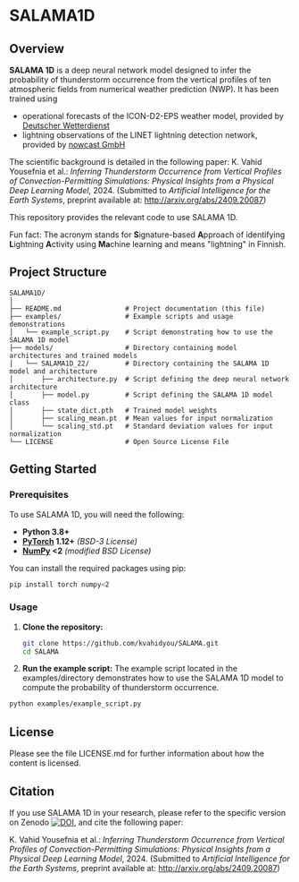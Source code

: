 # SALAMA1D

## Overview
**SALAMA 1D** is a deep neural network model designed to infer the probability of thunderstorm occurrence from the vertical profiles of ten atmospheric fields from numerical weather prediction (NWP). It has been trained using
- operational forecasts of the ICON-D2-EPS weather model, provided by [Deutscher Wetterdienst](https://www.dwd.de/)
- lightning observations of the LINET lightning detection network, provided by [nowcast GmbH](https://www.nowcast.de/)

The scientific background is detailed in the following paper:
K. Vahid Yousefnia et al.: _Inferring Thunderstorm Occurrence from Vertical Profiles of Convection-Permitting Simulations: Physical Insights from a Physical Deep Learning Model_, 2024. (Submitted to _Artificial Intelligence for the Earth Systems_, preprint available at: http://arxiv.org/abs/2409.20087)

This repository provides the relevant code to use SALAMA 1D.

Fun fact: The acronym stands for **S**ignature-based **A**pproach of identifying **L**ightning **A**ctivity using **Ma**chine learning and means "lightning" in Finnish.



## Project Structure

```plaintext
SALAMA1D/
│
├── README.md                # Project documentation (this file)
├── examples/                # Example scripts and usage demonstrations
│   └── example_script.py    # Script demonstrating how to use the SALAMA 1D model
├── models/                  # Directory containing model architectures and trained models
│   └── SALAMA1D_22/         # Directory containing the SALAMA 1D model and architecture
│       ├── architecture.py  # Script defining the deep neural network architecture
│       ├── model.py         # Script defining the SALAMA 1D model class
│       ├── state_dict.pth   # Trained model weights
│       ├── scaling_mean.pt  # Mean values for input normalization
│       └── scaling_std.pt   # Standard deviation values for input normalization
└── LICENSE                  # Open Source License File
```

## Getting Started

### Prerequisites

To use SALAMA 1D, you will need the following:

- **Python 3.8+**
- **[PyTorch](https://pytorch.org/) 1.12+** _(BSD-3 License)_
- **[NumPy](https://numpy.org/) <2** _(modified BSD License)_

You can install the required packages using pip:

```bash
pip install torch numpy<2
```

### Usage

1. **Clone the repository:**

   ```bash
   git clone https://github.com/kvahidyou/SALAMA.git
   cd SALAMA
   ```
2. **Run the example script:**
The example script located in the examples/directory demonstrates how to use the SALAMA 1D model to compute the probability of thunderstorm occurrence.
```bash
python examples/example_script.py
```

## License
Please see the file LICENSE.md for further information about how the content is licensed.

## Citation
If you use SALAMA 1D in your research, please refer to the specific version on Zenodo [![DOI](https://zenodo.org/badge/891436828.svg)](https://doi.org/10.5281/zenodo.14212888), and cite the following paper:

K. Vahid Yousefnia et al.: _Inferring Thunderstorm Occurrence from Vertical Profiles of Convection-Permitting Simulations: Physical Insights from a Physical Deep Learning Model_, 2024. (Submitted to _Artificial Intelligence for the Earth Systems_, preprint available at: http://arxiv.org/abs/2409.20087)
